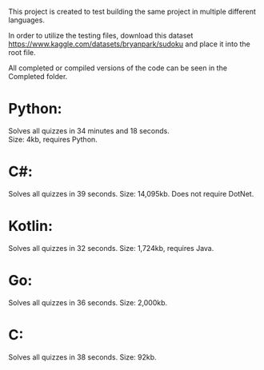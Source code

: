This project is created to test building the same project in multiple different languages.

In order to utilize the testing files, download this dataset https://www.kaggle.com/datasets/bryanpark/sudoku and place it into the root file.

All completed or compiled versions of the code can be seen in the Completed folder.

# Python:
  Solves all quizzes in 34 minutes and 18 seconds.  
  Size: 4kb, requires Python.

# C#:
  Solves all quizzes in 39 seconds.
  Size: 14,095kb. Does not require DotNet.

# Kotlin:
  Solves all quizzes in 32 seconds.
  Size: 1,724kb, requires Java.

# Go:
  Solves all quizzes in 36 seconds.
  Size: 2,000kb.

# C:
  Solves all quizzes in 38 seconds.
  Size: 92kb.